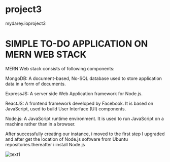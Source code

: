 # project3
mydarey.ioproject3

# SIMPLE TO-DO APPLICATION ON MERN WEB STACK

MERN Web stack consists of following components:

MongoDB: A document-based, No-SQL database used to store application data in a form of documents.

ExpressJS: A server side Web Application framework for Node.js.

ReactJS: A frontend framework developed by Facebook. It is based on JavaScript, used to build User Interface (UI) components.

Node.js: A JavaScript runtime environment. It is used to run JavaScript on a machine rather than in a browser.


After successfully creating our instance, i moved to the first step
I upgraded and after get the location of Node.js software from Ubuntu repositories.thereafter i install Node.js

![text1](https://user-images.githubusercontent.com/108102087/178254898-6110acd2-c3f9-41cc-b46f-ae00a4a7b116.PNG)
